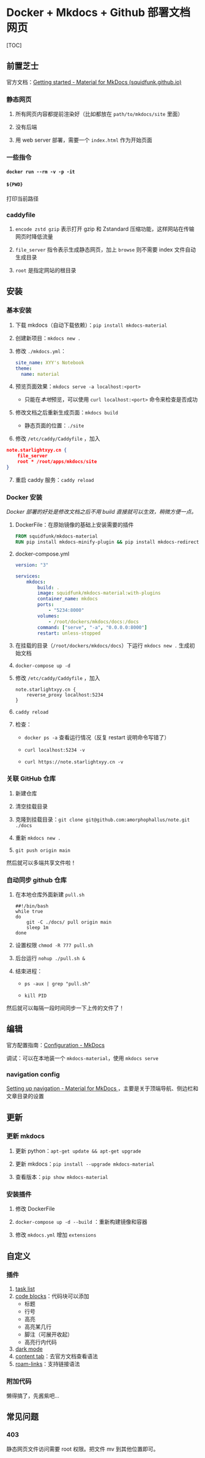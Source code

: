 # Docker + Mkdocs + Github 部署文档网页

[TOC]

## 前置芝士

官方文档：[Getting started - Material for MkDocs (squidfunk.github.io)](https://squidfunk.github.io/mkdocs-material/getting-started/)

### 静态网页

1. 所有网页内容都提前渲染好（比如都放在 `path/to/mkdocs/site` 里面）

2. 没有后端

3. 用 web server 部署，需要一个 `index.html` 作为开始页面

### 一些指令

#### `docker run --rm -v -p -it`

#### `${PWD}`

打印当前路径

### caddyfile

1. `encode zstd gzip` 表示打开 gzip 和 Zstandard 压缩功能，这样网站在传输网页时降低流量

2. `file_server` 指令表示生成静态网页，加上 `browse` 则不需要 index 文件自动生成目录

3. `root` 是指定网站的根目录

## 安装

### 基本安装

1. 下载 mkdocs（自动下载依赖）：`pip install mkdocs-material`

2. 创建新项目：`mkdocs new .`

3. 修改 `./mkdocs.yml`：
   
   ```yaml
   site_name: XYY's Notebook
   theme:
     name: material
   ```

4. 预览页面效果：`mkdocs serve -a localhost:<port>`
   
   - 只能在*本地*预览，可以使用 `curl localhost:<port>` 命令来检查是否成功

5. 修改文档之后重新生成页面：`mkdocs build`
   
   - 静态页面的位置：`./site`

6. 修改 `/etc/caddy/Caddyfile` ，加入

```json
note.starlightxyy.cn {
    file_server
    root * /root/apps/mkdocs/site
}
```

7. 重启 caddy 服务：`caddy reload`

### Docker 安装

*Docker 部署的好处是修改文档之后不用 build 直接就可以生效，稍微方便一点。*

1. DockerFile：在原始镜像的基础上安装需要的插件
   
   ```dockerfile
   FROM squidfunk/mkdocs-material
   RUN pip install mkdocs-minify-plugin && pip install mkdocs-redirects
   ```

2. docker-compose.yml
   
   ```yaml
   version: "3"
   
   services:
       mkdocs:
           build: .
           image: squidfunk/mkdocs-material:with-plugins
           container_name: mkdocs
           ports:
               - "5234:8000"
           volumes:
               - /root/dockers/mkdocs/docs:/docs
           command: ["serve", "-a", "0.0.0.0:8000"]
           restart: unless-stopped
   ```

3. 在挂载的目录（`/root/dockers/mkdocs/docs`）下运行 `mkdocs new .` 生成初始文档

4. `docker-compose up -d`

5. 修改 `/etc/caddy/Caddyfile` ，加入
   
   ```
   note.starlightxyy.cn {
       reverse_proxy localhost:5234
   }
   ```

6. `caddy reload`

7. 检查：
   
   - `docker ps -a` 查看运行情况（反复 restart 说明命令写错了）
   
   - `curl localhost:5234 -v`
   
   - `curl https://note.starlightxyy.cn -v`

### 关联 GitHub 仓库

1. 新建仓库

2. 清空挂载目录

3. 克隆到挂载目录：`git clone git@github.com:amorphophallus/note.git ./docs`

4. 重新 `mkdocs new .`

5. `git push origin main` 

然后就可以多端共享文件啦！

### 自动同步 github 仓库

1. 在本地仓库外面新建 `pull.sh`
   
   ```shell
   ##!/bin/bash
   while true
   do
       git -C ./docs/ pull origin main
       sleep 1m
   done
   ```

2. 设置权限 `chmod -R 777 pull.sh`

3. 后台运行 `nohup ./pull.sh &`

4. 结束进程：
   
   - `ps -aux | grep "pull.sh"`
   
   - `kill PID`

然后就可以每隔一段时间同步一下上传的文件了！

## 编辑

官方配置指南：[Configuration - MkDocs](https://www.mkdocs.org/user-guide/configuration/)

调试：可以在本地装一个 `mkdocs-material`，使用 `mkdocs serve`

### navigation config

[Setting up navigation - Material for MkDocs ](https://squidfunk.github.io/mkdocs-material/setup/setting-up-navigation/)，主要是关于顶端导航、侧边栏和文章目录的设置

## 更新

### 更新 mkdocs

1. 更新 python：`apt-get update && apt-get upgrade`

2. 更新 mkdocs：`pip install --upgrade mkdocs-material`

3. 查看版本：`pip show mkdocs-material` 

### 安装插件

1. 修改 DockerFile

2. `docker-compose up -d --build` ：重新构建镜像和容器

3. 修改 `mkdocs.yml` 增加 `extensions`


## 自定义

### 插件

1. [task list](https://squidfunk.github.io/mkdocs-material/setup/extensions/python-markdown-extensions/#tasklist)
2. [code blocks](https://squidfunk.github.io/mkdocs-material/reference/code-blocks/)：代码块可以添加
    - 标题
    - 行号
    - 高亮
    - 高亮某几行
    - 脚注（可展开收起）
    - 高亮行内代码
3. [dark mode](https://squidfunk.github.io/mkdocs-material/setup/changing-the-colors/)
4. [content tab](https://squidfunk.github.io/mkdocs-material/reference/content-tabs/)：去官方文档查看语法
5. [roam-links](https://github.com/Jackiexiao/mkdocs-roamlinks-plugin)：支持链接语法

### 附加代码

懒得搞了，先酱紫吧...

## 常见问题

### 403

静态网页文件访问需要 root 权限。把文件 mv 到其他位置即可。
